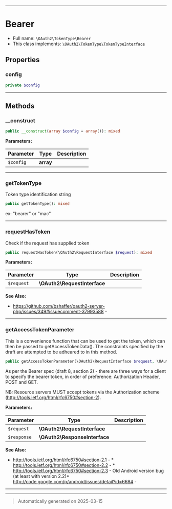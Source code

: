 ***

# Bearer





* Full name: `\OAuth2\TokenType\Bearer`
* This class implements:
[`\OAuth2\TokenType\TokenTypeInterface`](./TokenTypeInterface.md)



## Properties


### config



```php
private $config
```






***

## Methods


### __construct



```php
public __construct(array $config = array()): mixed
```








**Parameters:**

| Parameter | Type | Description |
|-----------|------|-------------|
| `$config` | **array** |  |





***

### getTokenType

Token type identification string

```php
public getTokenType(): mixed
```

ex: "bearer" or "mac"










***

### requestHasToken

Check if the request has supplied token

```php
public requestHasToken(\OAuth2\RequestInterface $request): mixed
```








**Parameters:**

| Parameter | Type | Description |
|-----------|------|-------------|
| `$request` | **\OAuth2\RequestInterface** |  |





**See Also:**

* https://github.com/bshaffer/oauth2-server-php/issues/349#issuecomment-37993588 - 

***

### getAccessTokenParameter

This is a convenience function that can be used to get the token, which can then
be passed to getAccessTokenData(). The constraints specified by the draft are
attempted to be adheared to in this method.

```php
public getAccessTokenParameter(\OAuth2\RequestInterface $request, \OAuth2\ResponseInterface $response): mixed
```

As per the Bearer spec (draft 8, section 2) - there are three ways for a client
to specify the bearer token, in order of preference: Authorization Header,
POST and GET.

NB: Resource servers MUST accept tokens via the Authorization scheme
(http://tools.ietf.org/html/rfc6750#section-2).






**Parameters:**

| Parameter | Type | Description |
|-----------|------|-------------|
| `$request` | **\OAuth2\RequestInterface** |  |
| `$response` | **\OAuth2\ResponseInterface** |  |





**See Also:**

* http://tools.ietf.org/html/rfc6750#section-2.1 - * http://tools.ietf.org/html/rfc6750#section-2.2 - * http://tools.ietf.org/html/rfc6750#section-2.3 - Old Android version bug (at least with version 2.2)* http://code.google.com/p/android/issues/detail?id=6684 - 

***


***
> Automatically generated on 2025-03-15
